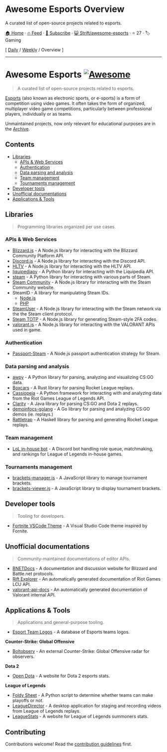 # Awesome Esports Overview

A curated list of open-source projects related to esports.

[🏠 Home](/README.md) · [🔥 Feed](https://test.trackawesomelist.com/Strift/awesome-esports/rss.xml) · [📮 Subscribe](https://trackawesomelist.us17.list-manage.com/subscribe?u=d2f0117aa829c83a63ec63c2f&id=36a103854c) · [😺 Strift/awesome-esports](https://github.com/Strift/awesome-esports/blob/main/README.md) · ⭐ 27 · 🏷️ Gaming

[ [Daily](/content/Strift/awesome-esports/README.md) / [Weekly](/content/Strift/awesome-esports/week/README.md) / Overview ]

---

# Awesome Esports [![Awesome](https://awesome.re/badge.svg)](https://awesome.re)

> A curated list of open-source projects related to esports.

[Esports](https://en.wikipedia.org/wiki/Esports) (also known as electronic sports, or e-sports) is a form of competition using video games. It often takes the form of organized, multiplayer video game competitions, particularly between professional players, individually or as teams.

Unmaintained projects, now only relevant for educational purposes are in the [Archive](https://github.com/Strift/awesome-esports/blob/main/README.md/ARCHIVE.md).

## Contents

*   [Libraries](#libraries)
    *   [APIs & Web Services](#apis--web-services)
    *   [Authentication](#authentication)
    *   [Data parsing and analysis](#data-parsing-and-analysis)
    *   [Team management](#team-management)
    *   [Tournaments management](#tournaments-management)
*   [Developer tools](#developer-tools)
*   [Unofficial documentations](#unofficial-documentations)
*   [Applications & Tools](#applications--tools)

## Libraries

> Programming libraries organized per use cases.

### APIs & Web Services

*   [Blizzard.js](https://github.com/benweier/blizzard.js) - A Node.js library for interacting with the Blizzard Community Platform API.
*   [Discord.js](https://github.com/discordjs/discord.js) - A Node.js library for interacting with the Discord API.
*   [HLTV](https://github.com/gigobyte/HLTV) - A Node.js library for interacting with the HLTV API.
*   [liquipediapy](https://github.com/c00kie17/liquipediapy) - A Python library for interacting with the Liquipedia API.
*   [steam](https://github.com/ValvePython/steam/) - A Python library for interacting with various parts of Steam.
*   [Steam Community](https://github.com/DoctorMcKay/node-steamcommunity) - A Node.js library for interacting with the Steam Community website.
*   SteamID - A library for manipulating Steam IDs.
    *   [Node.js](https://github.com/DoctorMcKay/node-steamid)
    *   [PHP](https://github.com/DoctorMcKay/php-steamid)
*   [SteamUser](https://github.com/DoctorMcKay/node-steam-user) - A Node.js library for interacting with the Steam network via the the Steam client protocol.
*   [Steam TOTP](https://github.com/DoctorMcKay/node-steam-totp) - A Node.js library for generating Steam-style 2FA codes.
*   [valorant.js](https://github.com/liamcottle/valorant.js) - A Node.js library for interacting with the VALORANT APIs used in game.

### Authentication

*   [Passport-Steam](https://github.com/liamcurry/passport-steam) - A Node.js passport authentication strategy for Steam.

### Data parsing and analysis

*   [awpy](https://github.com/pnxenopoulos/awpy) - A Python library for parsing, analyzing and visualizing CS:GO data.
*   [Boxcars](https://github.com/nickbabcock/boxcars) - A Rust library for parsing Rocket League replays.
*   [Cassiopeia](https://github.com/meraki-analytics/cassiopeia) - A Python framework for interacting with and analyzing data from the Riot Games League of Legends API.
*   [Clarity](https://github.com/skadistats/clarity) - A Java library for parsing CS:GO and Dota 2 replays.
*   [demoinfocs-golang](https://github.com/markus-wa/demoinfocs-golang) - A Go library for parsing and analyzing CS:GO demos (ie. replays.)
*   [Rattletrap](https://github.com/tfausak/rattletrap) - A Haskell library for parsing and generating Rocket League replays.

### Team management

*   [LoL in-house bot](https://github.com/mrtolkien/inhouse_bot) - A Discord bot handling role queue, matchmaking, and rankings for League of Legends in-house games.

### Tournaments management

*   [brackets-manager.js](https://github.com/Drarig29/brackets-manager.js) - A JavaScript library to manage tournament brackets.
*   [brackets-viewer.js](https://github.com/Drarig29/brackets-viewer.js) - A JavaScript library to display tournament brackets.

## Developer tools

> Tooling for developers.

*   [Fortnite VSCode Theme](https://github.com/sdras/fortnite-vscode-theme) - A Visual Studio Code theme inspired by Fornite.

## Unofficial documentations

> Community-maintained documentations of editor APIs.

*   [BNETDocs](https://github.com/BNETDocs/bnetdocs-web) - A documentation and discussion website for Blizzard and Battle.net protocols.
*   [Rift Explorer](https://github.com/Pupix/rift-explorer) - An automatically generated documentation of Riot Games LCU API.
*   [valorant-api-docs](https://github.com/techchrism/valorant-api-docs) - An automatically generated documentation of Valorant internal API.

## Applications & Tools

> Applications and general-purpose tooling.

*   [Esport Team Logos](https://github.com/lootmarket/esport-team-logos) - A database of Esports teams logos.

**Counter-Strike: Global Offensive**

*   [Boltobserv](https://github.com/boltgolt/boltobserv) - An external Counter-Strike: Global Offensive radar for observers.

**Dota 2**

*   [Open Dota](https://github.com/odota/core) - A website for Dota 2 esports stats.

**League of Legends**

*   [Foldy Sheet](https://github.com/chhopsky/foldysheet) - A Python script to determine whether teams can make playoffs or not.
*   [LeagueDirector](https://github.com/RiotGames/leaguedirector) - A desktop application for staging and recording videos from League of Legends replays.
*   [LeagueStats](https://github.com/vkaelin/LeagueStats) - A website for League of Legends summoners stats.

## Contributing

Contributions welcome! Read the [contribution guidelines](https://github.com/Strift/awesome-esports/blob/main/README.md/CONTRIBUTING.md) first.


